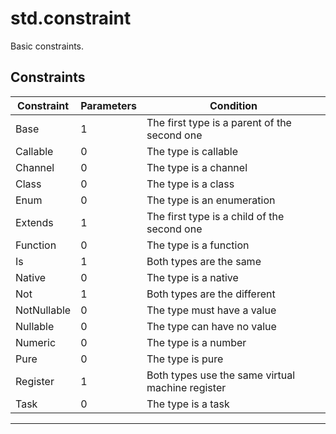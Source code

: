 # std.constraint

Basic constraints.
## Constraints
|Constraint|Parameters|Condition|
|-|-|-|
|Base|1|The first type is a parent of the second one|
|Callable|0|The type is callable|
|Channel|0|The type is a channel|
|Class|0|The type is a class|
|Enum|0|The type is an enumeration|
|Extends|1|The first type is a child of the second one|
|Function|0|The type is a function|
|Is|1|Both types are the same|
|Native|0|The type is a native|
|Not|1|Both types are the different|
|NotNullable|0|The type must have a value|
|Nullable|0|The type can have no value|
|Numeric|0|The type is a number|
|Pure|0|The type is pure|
|Register|1|Both types use the same virtual machine register|
|Task|0|The type is a task|


***
